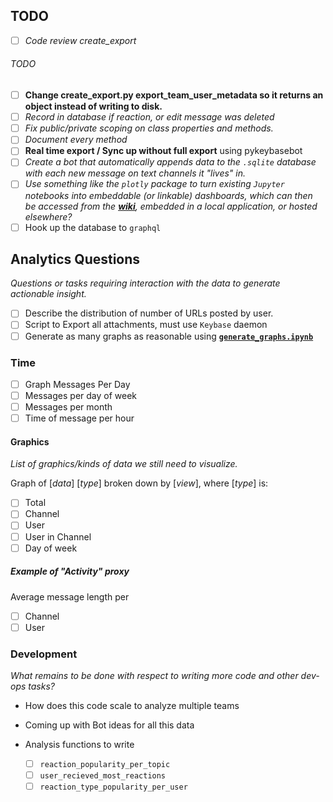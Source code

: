 ## TODO

- [ ] *Code review create_export*
###### TODO ######

- [ ] **Change create_export.py export_team_user_metadata so it returns an object instead of writing to disk.**
- [ ] *Record in database if reaction, or edit message was deleted*
- [ ] *Fix public/private scoping on class properties and methods.*
- [ ] *Document every method*
- [ ] **Real time export / Sync up without full export** using pykeybasebot
- [ ] *Create a bot that automatically appends data to the `.sqlite` database with each new message on text channels it "lives" in.*
- [ ] *Use something like the `plotly` package to turn existing `Jupyter` notebooks into embeddable (or linkable) dashboards, which can then be accessed from the **[wiki](https://wiki.dentropydaemon.io/Dashboards)**, embedded in a local application, or hosted elsewhere?*
- [ ] Hook up the database to `graphql`

## Analytics Questions

*Questions or tasks requiring interaction with the data to generate actionable insight.*

- [ ] Describe the distribution of number of URLs posted by user. 
- [ ] Script to Export all attachments, must use `Keybase` daemon
- [ ] Generate as many graphs as reasonable using **[`generate_graphs.ipynb`](generate_graphs.ipynb)**

### Time

- [ ] Graph Messages Per Day
- [ ] Messages per day of week
- [ ] Messages per month
- [ ] Time of message per hour
 
#### Graphics ####

_List of graphics/kinds of data we still need to visualize._

Graph of [*data*] [*type*] broken down by [*view*], where [*type*] is:

- [ ] Total
- [ ] Channel
- [ ] User
- [ ] User in Channel
- [ ] Day of week

##### Example of "Activity" proxy #####

Average message length per

- [ ] Channel
- [ ] User

### Development

*What remains to be done with respect to writing more code and other dev-ops tasks?*

* How does this code scale to analyze multiple teams
* Coming up with Bot ideas for all this data
* Analysis functions to write

  - [ ] `reaction_popularity_per_topic` 
  * [ ] `user_recieved_most_reactions` 
  * [ ] `reaction_type_popularity_per_user` 